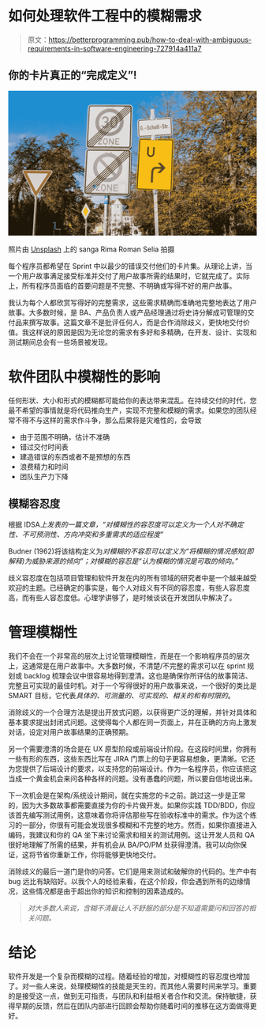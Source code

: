 # 如何处理软件工程中的模糊需求

> 原文：<https://betterprogramming.pub/how-to-deal-with-ambiguous-requirements-in-software-engineering-727914a411a7>

## 你的卡片真正的“完成定义”!

![](img/96839d6eefdcf0db808e576e7b67edbf.png)

照片由 [Unsplash](https://unsplash.com?utm_source=medium&utm_medium=referral) 上的 sanga Rima Roman Selia 拍摄

每个程序员都希望在 Sprint 中以最少的错误交付他们的卡片集。从理论上讲，当一个用户故事满足接受标准并交付了用户故事所需的结果时，它就完成了。实际上，所有程序员面临的首要问题是不完整、不明确或写得不好的用户故事。

我认为每个人都欣赏写得好的完整需求，这些需求精确而准确地完整地表达了用户故事。大多数时候，是 BA、产品负责人或产品经理通过将史诗分解成可管理的交付品来撰写故事。这篇文章不是批评任何人，而是合作消除歧义，更快地交付价值。我这样说的原因是因为无论您的需求有多好和多精确，在开发、设计、实现和测试期间总会有一些场景被发现。

# 软件团队中模糊性的影响

任何形状、大小和形式的模糊都可能给你的表达带来混乱。在持续交付的时代，您最不希望的事情就是将代码推向生产，实现不完整和模糊的需求。如果您的团队经常不得不与这样的需求作斗争，那么后果将是灾难性的，会导致

*   由于范围不明确，估计不准确
*   错过交付时间表
*   建造错误的东西或者不是预想的东西
*   浪费精力和时间
*   团队生产力下降

## 模糊容忍度

根据 IDSA*上发表的一篇文章，“对模糊性的容忍度可以定义为一个人对不确定性、不可预测性、方向冲突和多重需求的适应程度”*

Budner (1962)将该结构定义为*对模糊的不容忍可以定义为“将模糊的情况感知(即解释)为威胁来源的倾向”；对模糊的容忍是“认为模糊的情况是可取的倾向。”*

歧义容忍度在包括项目管理和软件开发在内的所有领域的研究者中是一个越来越受欢迎的主题。已经确定的事实是，每个人对歧义有不同的容忍度，有些人容忍度高，而有些人容忍度低。心理学讲够了，是时候谈谈在开发团队中解决了。

# 管理模糊性

我们不会在一个非常高的层次上讨论管理模糊性，而是在一个影响程序员的层次上，这通常是在用户故事中。大多数时候，不清楚/不完整的需求可以在 sprint 规划或 backlog 梳理会议中很容易地得到澄清。这也是确保你所评估的故事简洁、完整且可实现的最佳时机。对于一个写得很好的用户故事来说，一个很好的类比是 SMART 目标，它代表*具体的、可测量的、可实现的、相关的和有时限的*。

消除歧义的一个合理方法是提出开放式问题，以获得更广泛的理解，并针对具体和基本要求提出封闭式问题。这使得每个人都在同一页面上，并在正确的方向上激发对话，设定对用户故事结果的正确预期。

另一个需要澄清的场合是在 UX 原型阶段或前端设计阶段。在这段时间里，你拥有一些有形的东西，这些东西比写在 JIRA 门票上的句子更容易想象，更清晰。它还为您提供了后端设计的要求，以支持您的前端设计。作为一名程序员，你应该把这当成一个黄金机会来问各种各样的问题。没有愚蠢的问题，所以要自信地说出来。

下一次机会是在架构/系统设计期间，就在实施您的卡之前。跳过这一步是正常的，因为大多数故事都需要直接为你的卡片做开发。如果你实践 TDD/BDD，你应该首先编写测试用例，这意味着你将评估那些写在验收标准中的需求。作为这个练习的一部分，你很有可能会发现很多模糊和不完整的地方。然而，如果你直接进入编码，我建议和你的 QA 坐下来讨论需求和相关的测试用例。这让开发人员和 QA 很好地理解了所需的结果，并有机会从 BA/PO/PM 处获得澄清。我可以向你保证，这将节省你重新工作，你将能够更快地交付。

消除歧义的最后一道门是你的问答。它们是用来测试和破解你的代码的。生产中有 bug 远比有缺陷好。以我个人的经验来看，在这个阶段，你会遇到所有的边缘情况，这些情况都是由于超出你的知识和控制的因素造成的。

> *对大多数人来说，含糊不清最让人不舒服的部分是不知道需要问和回答的相关问题。*

# 结论

软件开发是一个复杂而模糊的过程。随着经验的增加，对模糊性的容忍度也增加了。对一些人来说，处理模糊性的技能是天生的，而其他人需要时间来学习。重要的是接受这一点，做到无可指责，与团队和利益相关者合作和交流。保持敏捷，获得早期的反馈，然后在团队内部进行回顾会帮助你随着时间的推移在这方面做得更好。